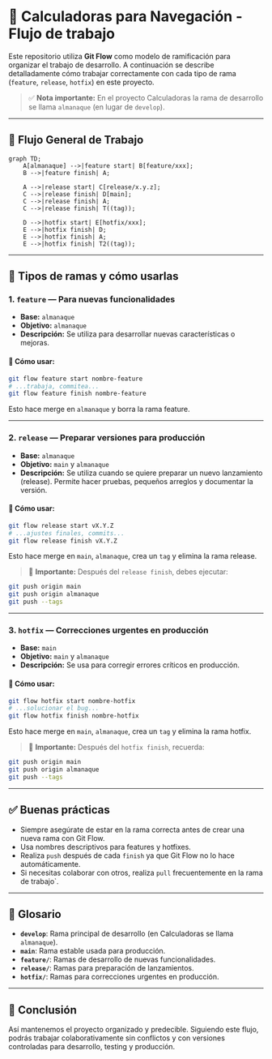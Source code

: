 # 🧭 Calculadoras para Navegación  - Flujo de trabajo


Este repositorio utiliza **Git Flow** como modelo de ramificación para organizar el trabajo de desarrollo. A continuación se describe detalladamente cómo trabajar correctamente con cada tipo de rama (`feature`, `release`, `hotfix`) en este proyecto.

> ✅ **Nota importante:** En el proyecto Calculadoras la rama de desarrollo se llama `almanaque` (en lugar de `develop`).

---

## 🔁 Flujo General de Trabajo

```mermaid
graph TD;
    A[almanaque] -->|feature start| B[feature/xxx];
    B -->|feature finish| A;

    A -->|release start| C[release/x.y.z];
    C -->|release finish| D[main];
    C -->|release finish| A;
    C -->|release finish| T((tag));

    D -->|hotfix start| E[hotfix/xxx];
    E -->|hotfix finish| D;
    E -->|hotfix finish| A;
    E -->|hotfix finish| T2((tag));
```

---

## 🧱 Tipos de ramas y cómo usarlas

### 1. `feature` — Para nuevas funcionalidades
- **Base:** `almanaque`
- **Objetivo:** `almanaque`
- **Descripción:** Se utiliza para desarrollar nuevas características o mejoras.

#### 🔧 Cómo usar:
```bash
git flow feature start nombre-feature
# ...trabaja, commitea...
git flow feature finish nombre-feature
```
Esto hace merge en `almanaque` y borra la rama feature.

---

### 2. `release` — Preparar versiones para producción
- **Base:** `almanaque`
- **Objetivo:** `main` y `almanaque`
- **Descripción:** Se utiliza cuando se quiere preparar un nuevo lanzamiento (release). Permite hacer pruebas, pequeños arreglos y documentar la versión.

#### 🔧 Cómo usar:
```bash
git flow release start vX.Y.Z
# ...ajustes finales, commits...
git flow release finish vX.Y.Z
```
Esto hace merge en `main`, `almanaque`, crea un `tag` y elimina la rama release.

> 🔁 **Importante:** Después del `release finish`, debes ejecutar:
```bash
git push origin main
git push origin almanaque
git push --tags
```

---

### 3. `hotfix` — Correcciones urgentes en producción
- **Base:** `main`
- **Objetivo:** `main` y `almanaque`
- **Descripción:** Se usa para corregir errores críticos en producción.

#### 🔧 Cómo usar:
```bash
git flow hotfix start nombre-hotfix
# ...solucionar el bug...
git flow hotfix finish nombre-hotfix
```
Esto hace merge en `main`, `almanaque`, crea un `tag` y elimina la rama hotfix.

> 🔁 **Importante:** Después del `hotfix finish`, recuerda:
```bash
git push origin main
git push origin almanaque
git push --tags
```

---

## ✅ Buenas prácticas
- Siempre asegúrate de estar en la rama correcta antes de crear una nueva rama con Git Flow.
- Usa nombres descriptivos para features y hotfixes.
- Realiza `push` después de cada `finish` ya que Git Flow no lo hace automáticamente.
- Si necesitas colaborar con otros, realiza `pull` frecuentemente en la rama de trabajo`.

---

## 📌 Glosario
- **`develop`**: Rama principal de desarrollo (en Calculadoras se llama `almanaque`).
- **`main`**: Rama estable usada para producción.
- **`feature/`**: Ramas de desarrollo de nuevas funcionalidades.
- **`release/`**: Ramas para preparación de lanzamientos.
- **`hotfix/`**: Ramas para correcciones urgentes en producción.

---

## 🚀 Conclusión
Así mantenemos el proyecto organizado y predecible. Siguiendo este flujo, podrás trabajar colaborativamente sin conflictos y con versiones controladas para desarrollo, testing y producción.
